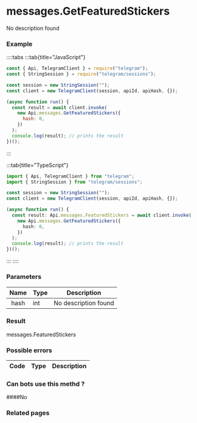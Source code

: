 # messages.GetFeaturedStickers

No description found

### [](#example)Example

::::tabs
:::tab{title="JavaScript"}

```js
const { Api, TelegramClient } = require("telegram");
const { StringSession } = require("telegram/sessions");

const session = new StringSession("");
const client = new TelegramClient(session, apiId, apiHash, {});

(async function run() {
  const result = await client.invoke(
    new Api.messages.GetFeaturedStickers({
      hash: 0,
    })
  );
  console.log(result); // prints the result
})();
```

:::

:::tab{title="TypeScript"}

```ts
import { Api, TelegramClient } from "telegram";
import { StringSession } from "telegram/sessions";

const session = new StringSession("");
const client = new TelegramClient(session, apiId, apiHash, {});

(async function run() {
  const result: Api.messages.FeaturedStickers = await client.invoke(
    new Api.messages.GetFeaturedStickers({
      hash: 0,
    })
  );
  console.log(result); // prints the result
})();
```

:::
::::

### [](#parameters)Parameters

| Name | Type | Description          |
| :--: | ---- | -------------------- |
| hash | int  | No description found |

### [](#result)Result

messages.FeaturedStickers

### [](#possible-errors)Possible errors

| Code | Type | Description |
| :--: | ---- | ----------- |

### [](#can-bots-use-this-method)Can bots use this methd ?

####No

### [](#related-pages)Related pages
